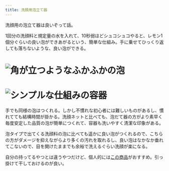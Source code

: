 ```yaml
---
title: 洗顔用泡立て器
---
```

洗顔用の泡立て器は良いぞって話。

1回分の洗顔料と規定量の水を入れて、10秒弱ほどシュコシュコやると、レモン1個分ぐらいの良い泡ができあがるという、簡単な仕組み。手に乗せてひっくり返しても落ちないような、良い泡ができる。

![](https://lh5.googleusercontent.com/i6SYm5i1wwLyL-3DGwcE2dkRLpt5S-ELiyBusgiFonNt2S-Smr9gcEcrf3Mgc2iFG6cFrmeYEbXhnL03rLGWmeix2koaGwlScrbW56p4eBWiWbMkxoCouOGYyE_8VvQAAb54fjo8eNALDv5KM4ULlN9sN_Q6dFsVFVlqdL5c5IMObozfbu1e8viK "角が立つようなふかふかの泡")
===============================================================================================================================================================================================================================================

![](https://lh3.googleusercontent.com/o0rmGJr7xNP2FbLFfgK7KZdPajUQKRxhESI36D28l_T208AMvEBCklDmlQYQIRSPnqQpJaDbltI61Ty1kdcflq53pd3UWIhvBX5pF5k0-j-gSGBC1JF1zsjpAHi6D5FA3juSkgKUF0t6ZSLuXJR7BOS__T_knV0mLL3g-glyT3BaDJA62xFpF3wl "シンプルな仕組みの容器")
=============================================================================================================================================================================================================================================

手でも同様の泡はつくれる。しかし不慣れな初心者には難しいものがあるし、慣れてても結構時間が掛かる。洗顔ネットと比べても、泡だて器の方がより素早く毎度安定した品質の泡が簡単につくれて、容器も洗いやすく清潔な印象がある。

泡タイプで出てくる洗顔料の泡に比べても遥かに良い泡がつくれるので、こちらの方がダメージを抑えながらより多くの汚れを取れるし、良い泡はなかなか垂れてこないので、目を開けたままでも余裕で洗えるぐらい洗顔が楽になる。

自分の持ってるやつとは違うやつだけど、個人的には[この商品](https://www.amazon.co.jp/dp/B09KMP9GDN)がおすすめ。引っ掛けて干しておけるのが良い。
